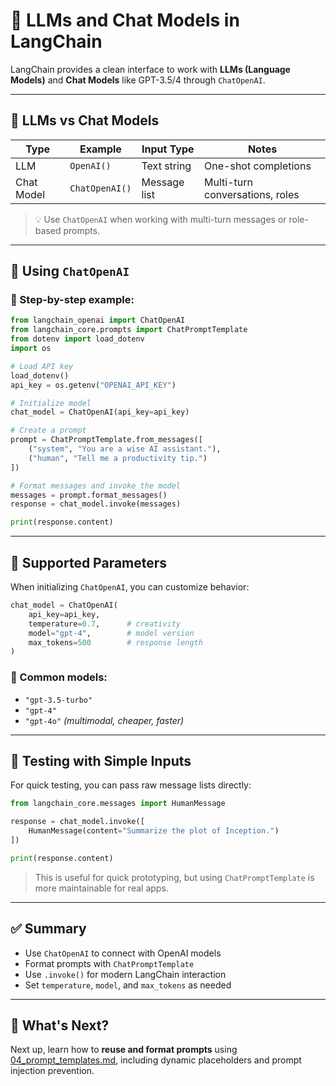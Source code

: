 # 💬 LLMs and Chat Models in LangChain

LangChain provides a clean interface to work with **LLMs (Language Models)** and **Chat Models** like GPT-3.5/4 through `ChatOpenAI`.

---

## 🧠 LLMs vs Chat Models

| Type        | Example        | Input Type     | Notes                              |
|-------------|----------------|----------------|-------------------------------------|
| LLM         | `OpenAI()`     | Text string    | One-shot completions               |
| Chat Model  | `ChatOpenAI()` | Message list   | Multi-turn conversations, roles    |

> 💡 Use `ChatOpenAI` when working with multi-turn messages or role-based prompts.

---

## 🔧 Using `ChatOpenAI`

### 🔹 Step-by-step example:

```python
from langchain_openai import ChatOpenAI
from langchain_core.prompts import ChatPromptTemplate
from dotenv import load_dotenv
import os

# Load API key
load_dotenv()
api_key = os.getenv("OPENAI_API_KEY")

# Initialize model
chat_model = ChatOpenAI(api_key=api_key)

# Create a prompt
prompt = ChatPromptTemplate.from_messages([
    ("system", "You are a wise AI assistant."),
    ("human", "Tell me a productivity tip.")
])

# Format messages and invoke the model
messages = prompt.format_messages()
response = chat_model.invoke(messages)

print(response.content)
```

---

## 🔁 Supported Parameters

When initializing `ChatOpenAI`, you can customize behavior:

```python
chat_model = ChatOpenAI(
    api_key=api_key,
    temperature=0.7,      # creativity
    model="gpt-4",        # model version
    max_tokens=500        # response length
)
```

### 🔹 Common models:

* `"gpt-3.5-turbo"`
* `"gpt-4"`
* `"gpt-4o"` *(multimodal, cheaper, faster)*

---

## 🧪 Testing with Simple Inputs

For quick testing, you can pass raw message lists directly:

```python
from langchain_core.messages import HumanMessage

response = chat_model.invoke([
    HumanMessage(content="Summarize the plot of Inception.")
])

print(response.content)
```

> This is useful for quick prototyping, but using `ChatPromptTemplate` is more maintainable for real apps.

---

## ✅ Summary

* Use `ChatOpenAI` to connect with OpenAI models
* Format prompts with `ChatPromptTemplate`
* Use `.invoke()` for modern LangChain interaction
* Set `temperature`, `model`, and `max_tokens` as needed

---

## 🚀 What's Next?

Next up, learn how to **reuse and format prompts** using [04_prompt_templates.md](./04_prompt_templates.md), including dynamic placeholders and prompt injection prevention.


